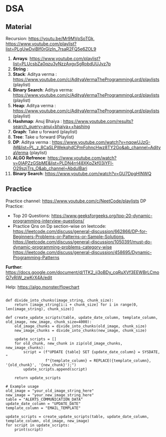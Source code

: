 # DSA



## Material

Recursion: https://youtu.be/Mr9MVpSoTGk, https://www.youtube.com/playlist?list=PLgUwDviBIf0rGlzIn_7rsaR2FQ5e6ZOL9
1. **Arrays**: https://www.youtube.com/playlist?list=PLUcsbZa0qzu3yNzzAxgvSgRobdUUJvz7p
2. **String**  : 
3. **Stack**: Aditya verma : https://www.youtube.com/c/AdityaVermaTheProgrammingLord/playlists (playlist)
4. **Binary Search**: Aditya verma: https://www.youtube.com/c/AdityaVermaTheProgrammingLord/playlists (playlist)
5. **Heap**: Aditya verma : https://www.youtube.com/c/AdityaVermaTheProgrammingLord/playlists (playlist)
6. **Hashmap**: Anuj Bhaiya : https://www.youtube.com/results?search_query=anuj+bhaiya++hashing
7. **Graph**: Take u forward (playlist)
8. **Tree**:  Take u forward (Playlist)
9. **DP**: Aditya verma : https://www.youtube.com/watch?v=nqowUJzG-iM&list=PL_z_8CaSLPWekqhdCPmFohncHwz8TY2Go&ab_channel=AdityaVerma  (playlist)
10. **ALGO Refrence**: https://www.youtube.com/watch?v=0IAPZzGSbME&list=PLDN4rrl48XKpZkf03iYFl-O29szjTrs_O&ab_channel=AbdulBari
11. **Binary Search**: https://www.youtube.com/watch?v=GU7DpgHINWQ



## Practice


Practice channel: https://www.youtube.com/c/NeetCode/playlists
DP Practice:
- Top 20 Questions: https://www.geeksforgeeks.org/top-20-dynamic-programming-interview-questions/
- Practice Qns on Dp section-wise on leetcode:  https://leetcode.com/discuss/general-discussion/662866/DP-for-Beginners-Problems-or-Patterns-or-Sample-Solutions,                                                         https://leetcode.com/discuss/general-discussion/1050391/must-do-dynamic-programming-problems-category-wise
  https://leetcode.com/discuss/general-discussion/458695/Dynamic-Programming-Patterns


**Further**: https://docs.google.com/document/d/1TK2_ij3oBDy_cqRuXVf3EEWBrLCmoQ7vRiW_zwKrX4A/edit

Help: https://algo.monster/flowchart



```

def divide_into_chunks(image_string, chunk_size):
    return [image_string[i:i + chunk_size] for i in range(0, len(image_string), chunk_size)]

def create_update_scripts(table, update_date_column, template_column, old_image, new_image, chunk_size=4000):
    old_image_chunks = divide_into_chunks(old_image, chunk_size)
    new_image_chunks = divide_into_chunks(new_image, chunk_size)

    update_scripts = []
    for old_chunk, new_chunk in zip(old_image_chunks, new_image_chunks):
        script = (f"UPDATE {table} SET {update_date_column} = SYSDATE, "
                  f"{template_column} = REPLACE({template_column}, '{old_chunk}', '{new_chunk}');")
        update_scripts.append(script)
    
    return update_scripts

# Example usage
old_image = "your_old_image_string_here"
new_image = "your_new_image_string_here"
table = "ALERTS_COMMUNICATION_DATA"
update_date_column = "UPDATE_DATE"
template_column = "EMAIL_TEMPLATE"

update_scripts = create_update_scripts(table, update_date_column, template_column, old_image, new_image)
for script in update_scripts:
    print(script)


```

